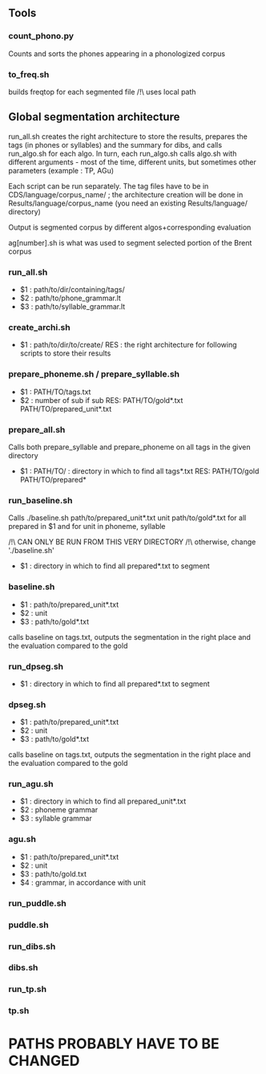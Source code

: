 ## Tools

### count_phono.py

Counts and sorts the phones appearing in a phonologized corpus

### to_freq.sh

builds freqtop for each segmented file /!\ uses local path

## Global segmentation architecture

run\_all.sh creates the right architecture to store the results, prepares the tags (in phones or syllables) and the summary for dibs, and calls run\_algo.sh for each algo. 
In turn, each run\_algo.sh calls algo.sh with different arguments - most of the time, different units, but sometimes other parameters (example : TP, AGu)

Each script can be run separately.
The tag files have to be in CDS/language/corpus\_name/  ; the architecture creation will be done in Results/language/corpus\_name (you need an existing Results/language/ directory) 

Output is segmented corpus by different algos+corresponding evaluation

ag[number].sh is what was used to segment selected portion of the Brent corpus


### run_all.sh

+ $1 : path/to/dir/containing/tags/
+ $2 : path/to/phone_grammar.lt
+ $3 : path/to/syllable_grammar.lt

### create\_archi.sh
+ $1 : path/to/dir/to/create/
RES : the right architecture for following scripts to store their results


### prepare\_phoneme.sh / prepare\_syllable.sh
+ $1 : PATH/TO/tags.txt
+ $2 : number of sub if sub
RES: PATH/TO/gold\*.txt
     PATH/TO/prepared_unit\*.txt

### prepare\_all.sh
Calls both prepare\_syllable and prepare\_phoneme on all tags in the given directory
+ $1 : PATH/TO/ : directory in which to find all tags\*.txt
RES: PATH/TO/gold PATH/TO/prepared\*

### run\_baseline.sh
Calls ./baseline.sh path/to/prepared\_unit\*.txt unit path/to/gold\*.txt
for all prepared in $1 and for unit in phoneme, syllable

/!\ CAN ONLY BE RUN FROM THIS VERY DIRECTORY /!\ otherwise, change './baseline.sh'

+ $1 : directory in which to find all prepared\*.txt to segment

### baseline.sh

+ $1 : path/to/prepared\_unit\*.txt
+ $2 : unit
+ $3 : path/to/gold\*.txt

calls baseline on tags.txt, outputs the segmentation in the right place and the evaluation compared to the gold

### run\_dpseg.sh

+ $1 : directory in which to find all prepared\*.txt to segment

### dpseg.sh

+ $1 : path/to/prepared\_unit\*.txt
+ $2 : unit
+ $3 : path/to/gold\*.txt

calls baseline on tags.txt, outputs the segmentation in the right place and the evaluation compared to the gold

### run\_agu.sh

+ $1 : directory in which to find all prepared\_unit\*.txt
+ $2 : phoneme grammar
+ $3 : syllable grammar

### agu.sh

+ $1 : path/to/prepared\_unit\*.txt
+ $2 : unit
+ $3 : path/to/gold.txt
+ $4 : grammar, in accordance with unit

### run\_puddle.sh

### puddle.sh

### run\_dibs.sh

### dibs.sh

### run\_tp.sh

### tp.sh

# PATHS PROBABLY HAVE TO BE CHANGED
